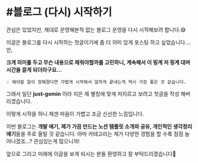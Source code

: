 # #블로그 (다시) 시작하기

관심은 있었지만, 제대로 운영해본적 없는 블로그 운영을 다시 시작해보려 합니다.😅

이글은 블로그를 다시 시작하는 첫글이기에 좀 더 의미 있게 포스팅 하고 싶었습니다....만,

**크게 의미를 두고 무슨 내용으로 채워야할까를 고민하니, 계속해서 이 핑계 저 핑계 대며 시간을 끌게 되더라구요...**

    💡 해야할 일이 정해졌다면 가볍게 시작해서 알차게 끝내는게 역시 가장 좋은 것 같습니다.

그래서 일단 **just-gomin** 이라 지은 제 별칭에 맞게 저지르고 보려고 첫글을 작성 해버리겠습니다.

이렇게 시작을 하니 제겐 마음이 가볍고 조금 신선한 느낌입니다.

이번 블로그는 **개발 얘기, 제가 가끔 만드는 노션 템플릿 소개와 공유, 개인적인 생각정리 얘기**들을 주로 올릴 것 같습니다.
아마 카테고리는 제가 다양한 경험을 할 수록 점점 늘어나겠죠...? 관심있는게 많으니까!

앞으로 그리고 미래에 이글을 보게 되시는 분들 환영하고 잘 부탁드리겠습니다🥳

